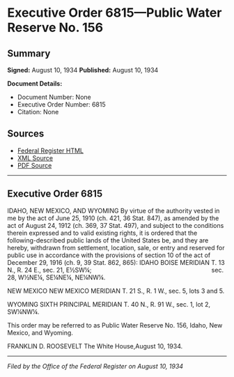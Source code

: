 # Executive Order 6815—Public Water Reserve No. 156

## Summary

**Signed:** August 10, 1934
**Published:** August 10, 1934

**Document Details:**
- Document Number: None
- Executive Order Number: 6815
- Citation: None

## Sources
- [Federal Register HTML](https://www.presidency.ucsb.edu/documents/executive-order-6815-public-water-reserve-no-156)
- [XML Source](None)
- [PDF Source](None)

---

## Executive Order 6815

IDAHO, NEW MEXICO, AND WYOMING
By virtue of the authority vested in me by the act of June 25, 1910 (ch. 421, 36 Stat. 847), as amended by the act of August 24, 1912 (ch. 369, 37 Stat. 497), and subject to the conditions therein expressed and to valid existing rights, it is ordered that the following-described public lands of the United States be, and they are hereby, withdrawn from settlement, location, sale, or entry and reserved for public use in accordance with the provisions of section 10 of the act of December 29, 1916 (ch. 9, 39 Stat. 862, 865):
IDAHO
BOISE MERIDIAN
T. 13 N., R. 24 E., sec. 21, E½SW¼;                                                                      sec. 28, W½NE¼, SE¼NE¼, NE¼NW¼.

NEW MEXICO
NEW MEXICO MERIDIAN
T. 21 S., R. 1 W., sec. 5, lots 3 and 5.

WYOMING
SIXTH PRINCIPAL MERIDIAN
T. 40 N., R. 91 W., sec. 1, lot 2, SW¼NW¼.

This order may be referred to as Public Water Reserve No. 156, Idaho, New Mexico, and Wyoming.

FRANKLIN D. ROOSEVELT
The White House,August 10, 1934.

---

*Filed by the Office of the Federal Register on August 10, 1934*
